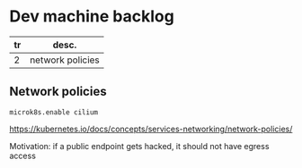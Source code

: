 # Dev machine backlog

| tr | desc. |
| --- | --- |
| 2 | network policies |

## Network policies

```
microk8s.enable cilium
```
https://kubernetes.io/docs/concepts/services-networking/network-policies/

Motivation: if a public endpoint gets hacked, it should not have egress access


